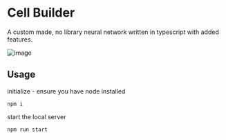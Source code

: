 # Cell Builder
A custom made, no library neural network written in typescript with added features.

![image](https://github.com/CarsonBurke/Cell-builder/assets/48334001/0f4b7a38-7b97-4867-8a58-3f9129d44b17)

## Usage

initialize - ensure you have node installed
```shell
npm i
```

start the local server

```shell
npm run start
```
